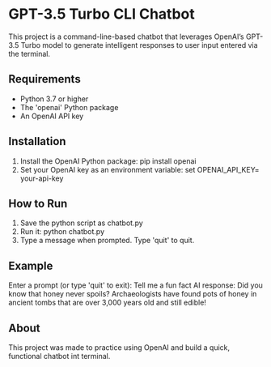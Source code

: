 # GPT-3.5 Turbo CLI Chatbot

This project is a command-line-based chatbot that leverages OpenAI’s GPT-3.5 Turbo model to generate intelligent responses to user input entered via the terminal.

## Requirements

- Python 3.7 or higher
- The 'openai' Python package
- An OpenAI API key

## Installation

1. Install the OpenAI Python package: pip install openai
2. Set your OpenAI key as an environment variable: set OPENAI_API_KEY= your-api-key

## How to Run

1. Save the python script as chatbot.py
2. Run it: python chatbot.py
3. Type a message when prompted. Type 'quit' to quit.

## Example

Enter a prompt (or type 'quit' to exit): Tell me a fun fact
AI response:
Did you know that honey never spoils? Archaeologists have found pots of honey in ancient tombs that are over 3,000 years old and still edible!

## About

This project was made to practice using OpenAI and build a quick, functional chatbot int terminal.
